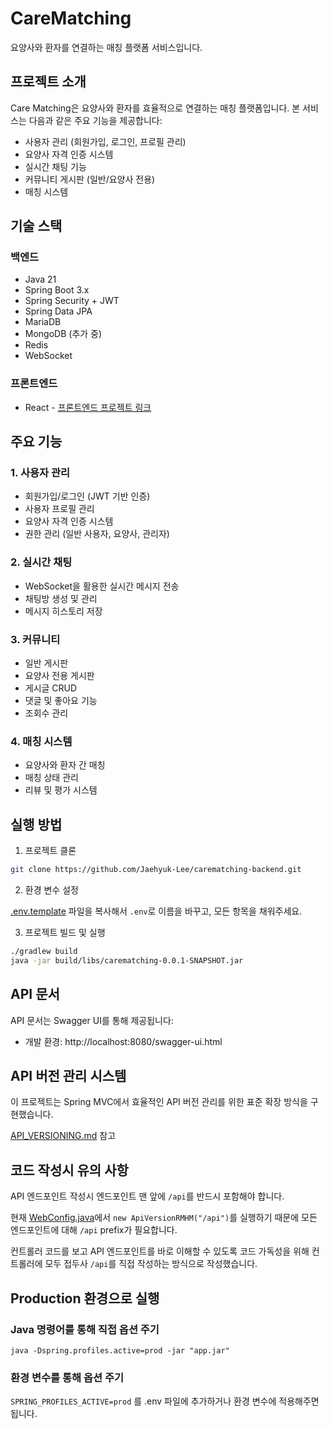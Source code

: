 # CareMatching

요양사와 환자를 연결하는 매칭 플랫폼 서비스입니다.

## 프로젝트 소개

Care Matching은 요양사와 환자를 효율적으로 연결하는 매칭 플랫폼입니다. 본 서비스는 다음과 같은 주요 기능을 제공합니다:

- 사용자 관리 (회원가입, 로그인, 프로필 관리)
- 요양사 자격 인증 시스템
- 실시간 채팅 기능
- 커뮤니티 게시판 (일반/요양사 전용)
- 매칭 시스템

## 기술 스택

### 백엔드
- Java 21
- Spring Boot 3.x
- Spring Security + JWT
- Spring Data JPA
- MariaDB
- MongoDB (추가 중)
- Redis
- WebSocket

### 프론트엔드
- React - [프론트엔드 프로젝트 링크](https://github.com/Jaehyuk-Lee/carematching-front)

## 주요 기능

### 1. 사용자 관리
- 회원가입/로그인 (JWT 기반 인증)
- 사용자 프로필 관리
- 요양사 자격 인증 시스템
- 권한 관리 (일반 사용자, 요양사, 관리자)

### 2. 실시간 채팅
- WebSocket을 활용한 실시간 메시지 전송
- 채팅방 생성 및 관리
- 메시지 히스토리 저장

### 3. 커뮤니티
- 일반 게시판
- 요양사 전용 게시판
- 게시글 CRUD
- 댓글 및 좋아요 기능
- 조회수 관리

### 4. 매칭 시스템
- 요양사와 환자 간 매칭
- 매칭 상태 관리
- 리뷰 및 평가 시스템

## 실행 방법

1. 프로젝트 클론
```bash
git clone https://github.com/Jaehyuk-Lee/carematching-backend.git
```

2. 환경 변수 설정

[.env.template](./.env.template) 파일을 복사해서 `.env`로 이름을 바꾸고, 모든 항목을 채워주세요.

3. 프로젝트 빌드 및 실행
```bash
./gradlew build
java -jar build/libs/carematching-0.0.1-SNAPSHOT.jar
```

## API 문서

API 문서는 Swagger UI를 통해 제공됩니다:
- 개발 환경: http://localhost:8080/swagger-ui.html

## API 버전 관리 시스템

이 프로젝트는 Spring MVC에서 효율적인 API 버전 관리를 위한 표준 확장 방식을 구현했습니다.

[API_VERSIONING.md](./docs/API_VERSIONING.md) 참고

## 코드 작성시 유의 사항

API 엔드포인트 작성시 엔드포인트 맨 앞에 `/api`를 반드시 포함해야 합니다.

현재 [WebConfig.java](../src/main/java/com/sesac/carematching/config/WebConfig.java)에서 `new ApiVersionRMHM("/api")`를 실행하기 때문에 모든 엔드포인트에 대해 `/api` prefix가 필요합니다.

컨트롤러 코드를 보고 API 엔드포인트를 바로 이해할 수 있도록 코드 가독성을 위해 컨트롤러에 모두 접두사 `/api`를 직접 작성하는 방식으로 작성했습니다.

## Production 환경으로 실행

### Java 명령어를 통해 직접 옵션 주기
`java -Dspring.profiles.active=prod -jar "app.jar"`

### 환경 변수를 통해 옵션 주기
`SPRING_PROFILES_ACTIVE=prod` 를 .env 파일에 추가하거나 환경 변수에 적용해주면 됩니다.
